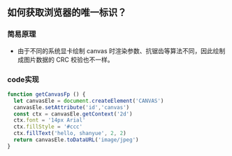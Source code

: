 ## 如何获取浏览器的唯一标识？
### 简易原理
+ 由于不同的系统显卡绘制 canvas 时渲染参数、抗锯齿等算法不同，因此绘制成图片数据的 CRC 校验也不一样。
### code实现
```javascript
function getCanvasFp () {
  let canvasEle = document.createElement('CANVAS')
  canvasEle.setAttribute('id','canvas')
  const ctx = canvasEle.getContext('2d')
  ctx.font = '14px Arial'
  ctx.fillStyle = '#ccc'
  ctx.fillText('hello, shanyue', 2, 2)
  return canvasEle.toDataURL('image/jpeg')
}
```